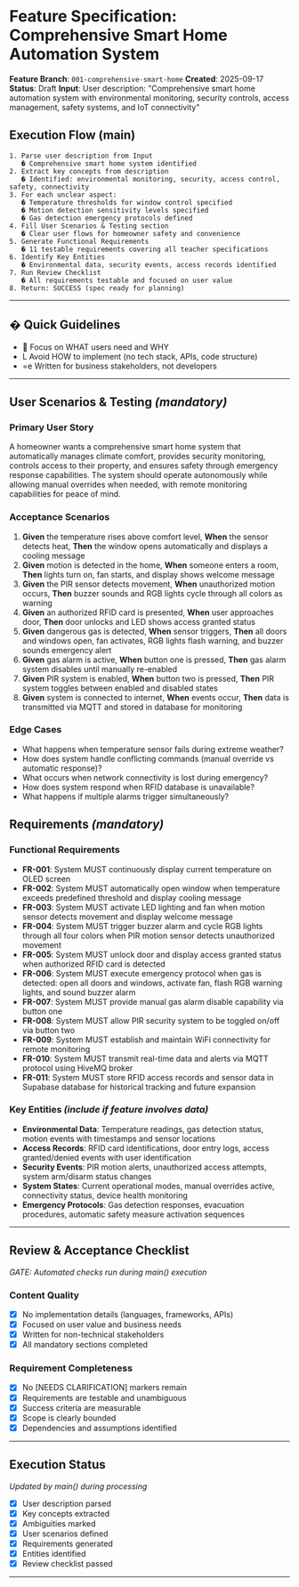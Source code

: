 # Feature Specification: Comprehensive Smart Home Automation System

**Feature Branch**: `001-comprehensive-smart-home`
**Created**: 2025-09-17
**Status**: Draft
**Input**: User description: "Comprehensive smart home automation system with environmental monitoring, security controls, access management, safety systems, and IoT connectivity"

## Execution Flow (main)
```
1. Parse user description from Input
   � Comprehensive smart home system identified
2. Extract key concepts from description
   � Identified: environmental monitoring, security, access control, safety, connectivity
3. For each unclear aspect:
   � Temperature thresholds for window control specified
   � Motion detection sensitivity levels specified
   � Gas detection emergency protocols defined
4. Fill User Scenarios & Testing section
   � Clear user flows for homeowner safety and convenience
5. Generate Functional Requirements
   � 11 testable requirements covering all teacher specifications
6. Identify Key Entities
   � Environmental data, security events, access records identified
7. Run Review Checklist
   � All requirements testable and focused on user value
8. Return: SUCCESS (spec ready for planning)
```

---

## � Quick Guidelines
-  Focus on WHAT users need and WHY
- L Avoid HOW to implement (no tech stack, APIs, code structure)
- =e Written for business stakeholders, not developers

---

## User Scenarios & Testing *(mandatory)*

### Primary User Story
A homeowner wants a comprehensive smart home system that automatically manages climate comfort, provides security monitoring, controls access to their property, and ensures safety through emergency response capabilities. The system should operate autonomously while allowing manual overrides when needed, with remote monitoring capabilities for peace of mind.

### Acceptance Scenarios
1. **Given** the temperature rises above comfort level, **When** the sensor detects heat, **Then** the window opens automatically and displays a cooling message
2. **Given** motion is detected in the home, **When** someone enters a room, **Then** lights turn on, fan starts, and display shows welcome message
3. **Given** the PIR sensor detects movement, **When** unauthorized motion occurs, **Then** buzzer sounds and RGB lights cycle through all colors as warning
4. **Given** an authorized RFID card is presented, **When** user approaches door, **Then** door unlocks and LED shows access granted status
5. **Given** dangerous gas is detected, **When** sensor triggers, **Then** all doors and windows open, fan activates, RGB lights flash warning, and buzzer sounds emergency alert
6. **Given** gas alarm is active, **When** button one is pressed, **Then** gas alarm system disables until manually re-enabled
7. **Given** PIR system is enabled, **When** button two is pressed, **Then** PIR system toggles between enabled and disabled states
8. **Given** system is connected to internet, **When** events occur, **Then** data is transmitted via MQTT and stored in database for monitoring

### Edge Cases
- What happens when temperature sensor fails during extreme weather?
- How does system handle conflicting commands (manual override vs automatic response)?
- What occurs when network connectivity is lost during emergency?
- How does system respond when RFID database is unavailable?
- What happens if multiple alarms trigger simultaneously?

## Requirements *(mandatory)*

### Functional Requirements
- **FR-001**: System MUST continuously display current temperature on OLED screen
- **FR-002**: System MUST automatically open window when temperature exceeds predefined threshold and display cooling message
- **FR-003**: System MUST activate LED lighting and fan when motion sensor detects movement and display welcome message
- **FR-004**: System MUST trigger buzzer alarm and cycle RGB lights through all four colors when PIR motion sensor detects unauthorized movement
- **FR-005**: System MUST unlock door and display access granted status when authorized RFID card is detected
- **FR-006**: System MUST execute emergency protocol when gas is detected: open all doors and windows, activate fan, flash RGB warning lights, and sound buzzer alarm
- **FR-007**: System MUST provide manual gas alarm disable capability via button one
- **FR-008**: System MUST allow PIR security system to be toggled on/off via button two
- **FR-009**: System MUST establish and maintain WiFi connectivity for remote monitoring
- **FR-010**: System MUST transmit real-time data and alerts via MQTT protocol using HiveMQ broker
- **FR-011**: System MUST store RFID access records and sensor data in Supabase database for historical tracking and future expansion

### Key Entities *(include if feature involves data)*
- **Environmental Data**: Temperature readings, gas detection status, motion events with timestamps and sensor locations
- **Access Records**: RFID card identifications, door entry logs, access granted/denied events with user identification
- **Security Events**: PIR motion alerts, unauthorized access attempts, system arm/disarm status changes
- **System States**: Current operational modes, manual overrides active, connectivity status, device health monitoring
- **Emergency Protocols**: Gas detection responses, evacuation procedures, automatic safety measure activation sequences

---

## Review & Acceptance Checklist
*GATE: Automated checks run during main() execution*

### Content Quality
- [x] No implementation details (languages, frameworks, APIs)
- [x] Focused on user value and business needs
- [x] Written for non-technical stakeholders
- [x] All mandatory sections completed

### Requirement Completeness
- [x] No [NEEDS CLARIFICATION] markers remain
- [x] Requirements are testable and unambiguous
- [x] Success criteria are measurable
- [x] Scope is clearly bounded
- [x] Dependencies and assumptions identified

---

## Execution Status
*Updated by main() during processing*

- [x] User description parsed
- [x] Key concepts extracted
- [x] Ambiguities marked
- [x] User scenarios defined
- [x] Requirements generated
- [x] Entities identified
- [x] Review checklist passed

---